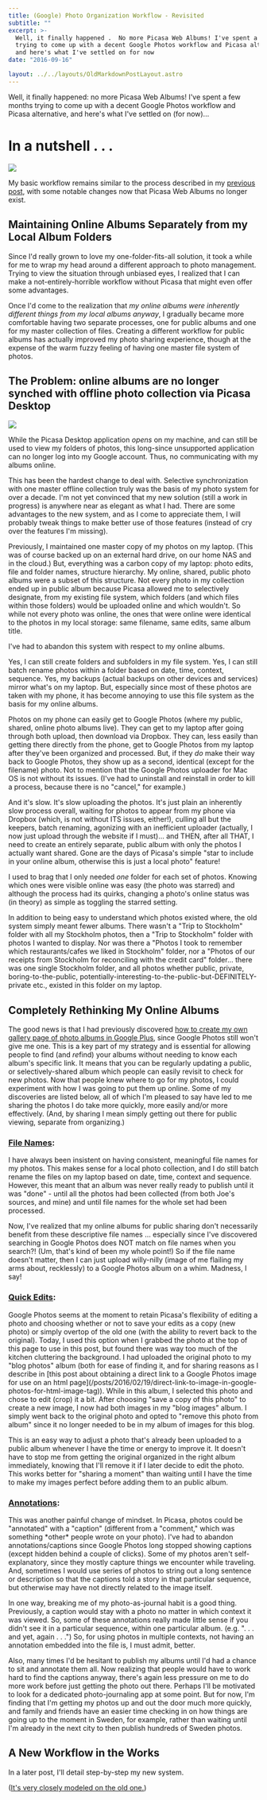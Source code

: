 ```yaml
---
title: (Google) Photo Organization Workflow - Revisited
subtitle: ""
excerpt: >-
  Well, it finally happened .  No more Picasa Web Albums! I've spent a few months
  trying to come up with a decent Google Photos workflow and Picasa alternative,
  and here's what I've settled on for now
date: "2016-09-16"

layout: ../../layouts/OldMarkdownPostLayout.astro
---
```


Well, it finally happened: no more Picasa Web Albums! I've spent a few months trying to come up with a decent Google Photos workflow and Picasa alternative, and here's what I've settled on (for now)...

<h1>In a nutshell . . . </h1>
<img src="https://lh3.googleusercontent.com/VSGIaYGc9lKD07Re7jB6g1L9AK402N8myubFL3q4iqEyLO9jxWuUeDdIJnIzot2trI5AFb4PJbwscljr_A5zfHX27w21Qm_Bttl7wbQnNeFCHUA7YzHSMyYlxxz1S7Ut-TptaB8DMJKd_W5T1QMOy2AbBbO_rp__ISMcURRqP7kRfh0J1fYbLZaH7L34Zv2RcycpSLrfS0bGPvJU2IgeB590ZgubaqiCg49-Cy-hm3x-xVgZ2NUPs7c98hyVfxbfMjjurz6mmK-ivh_zZw1Hi3patysf9JkoSVJ2NKMU9Xj4LJLE_Ke0YbjaYoYio5hJO1EqB49i-DEwIl6WIsGTaAkl8kzYkEsvSwUq6r6AXN7xyxbhDm2U2HNp_KX1l00hfTXr-dg18A7iPlJ_2nZIlfR8K7yZP0cKQR9B0oWsDPJUj7Sku7_GUEjBusR9jiY8stC2dnrxKAvWJl9IjpNqpRKpDhCt5u4gAcvQxBGPBf7P-oMw8Zn29FiuT30IIcbgp_EqpzBtIau31ATgHRVoR3NIg4oSYKnOv8DHcFm1Kmqo1R1sUzRzAEZANu4B6z-dCY3G5r2kDcY1FrFcAjY39FScOqhKJXTGzOk5KTFOqlITuHOjhg=w998-h537-no?.jpg"/>

My basic workflow remains similar to the process described in my [previous post](/posts/2016/03/28/photo-organization-workflow), with some notable changes now that Picasa Web Albums no longer exist.

<h2>Maintaining Online Albums Separately from my Local Album Folders</h2>
Since I'd really grown to love my one-folder-fits-all solution, it took a while for me to wrap my head around a different approach to photo management. Trying to view the situation through unbiased eyes, I realized that I can make a not-entirely-horrible workflow without Picasa that might even offer some advantages.

Once I'd come to the realization that _my online albums were inherently different things from my local albums anyway_, I gradually became more comfortable having two separate processes, one for public albums and one for my master collection of files. Creating a different workflow for public albums has actually improved my photo sharing experience, though at the expense of the warm fuzzy feeling of having one master file system of photos.

<h2>The Problem: online albums are no longer synched with offline photo collection via Picasa Desktop</h2>
<img src="https://lh3.googleusercontent.com/RV15mhHw67bHPewAuEnq9xYgg91_rIGyB5JuhAb09vbBwShao-dIVt1JxYdZfrlhgZpLPmoL6Cm5hyMxULvqnAz5BjyzLfgCtACiva5slbX0RykpTHJJnL16N7mgBuaBj7i73m6TGCT0Ns9KRFtbtZlfcNjH2n19OBsHWIqFErWSdmQ7f6spdLZTNFMPkMFwplH2txWYljbw7VDo9jx_6JyDrwtFdXC3UhFTaAGZ4QtfSiUvK5A8gXOJhUCe6_tiqEFRrlbdW0coHtmZAN_Ff9Y5PRgWFUhdh2JR0JgqVUrX3Up9oc1OGi5d_xarTYplgE-OD4RoAyehOWFagbzVRhaE4R-vNNYfj0lAZ4KhECkrNPTb3verG2shGRHIV6W6pH7elv21fSCoUYMkcO23fQKCP1D0DZCJZYsLSrckkc5LDrx_YlH7KQZGpq1drIpl0ZUNknWOkpW5UbD_-oNoH0AH8GkfSbr_CGA4Fsi5-zT7kQdRQsWsAsSbEJhNuY__YhxrgdvAVnjYFOgGb7sA73HX-nYx13QPNryaCNNhgqoxoHy-vzrvEnbIDyOm5kwH_RbO-J4tELHOJRwWzWvEkBnjISJ5imVVkc072hg4Kyxr-XGw1g=w588-h644-no?.jpg"/>
<br>

While the Picasa Desktop application _opens_ on my machine, and can still be used to view my folders of photos, this long-since unsupported application can no longer log into my Google account. Thus, no communicating with my albums online.

This has been the hardest change to deal with. Selective synchronization with one master offline collection truly was the basis of my photo system for over a decade. I'm not yet convinced that my new solution (still a work in progress) is anywhere near as elegant as what I had. There are some advantages to the new system, and as I come to appreciate them, I will probably tweak things to make better use of those features (instead of cry over the features I'm missing).

Previously, I maintained one master copy of my photos on my laptop. (This was of course backed up on an external hard drive, on our home NAS and in the cloud.) But, everything was a carbon copy of my laptop: photo edits, file and folder names, structure hierarchy. My online, shared, public photo albums were a subset of this structure. Not every photo in my collection ended up in public album because Picasa allowed me to selectively designate, from my existing file system, which folders (and which files within those folders) would be uploaded online and which wouldn't. So while not every photo was online, the ones that were online were identical to the photos in my local storage: same filename, same edits, same album title.

I've had to abandon this system with respect to my online albums.

Yes, I can still create folders and subfolders in my file system. Yes, I can still batch rename photos within a folder based on date, time, context, sequence. Yes, my backups (actual backups on other devices and services) mirror what's on my laptop. But, especially since most of these photos are taken with my phone, it has become annoying to use this file system as the basis for my online albums.

Photos on my phone can easily get to Google Photos (where my public, shared, online photo albums live). They can get to my laptop after going through both upload, then download via Dropbox. They can, less easily than getting there directly from the phone, get to Google Photos from my laptop after they've been organized and processed. But, if they _do_ make their way back to Google Photos, they show up as a second, identical (except for the filename) photo. Not to mention that the Google Photos uploader for Mac OS is not without its issues. (I've had to uninstall and reinstall in order to kill a process, because there is no "cancel," for example.)

And it's slow. It's slow uploading the photos. It's just plain an inherently slow process overall, waiting for photos to appear from my phone via Dropbox (which, is not without ITS issues, either!), culling all but the keepers, batch renaming, agonizing with an inefficient uploader (actually, I now just upload through the website if I must)... and THEN, after all THAT, I need to create an entirely separate, public album with only the photos I actually want shared. Gone are the days of Picasa's simple "star to include in your online album, otherwise this is just a local photo" feature!

I used to brag that I only needed _one_ folder for each set of photos. Knowing which ones were visible online was easy (the photo was starred) and although the process had its quirks, changing a photo's online status was (in theory) as simple as toggling the starred setting.

In addition to being easy to understand which photos existed where, the old system simply meant fewer albums. There wasn't a "Trip to Stockholm" folder with all my Stockholm photos, then a "Trip to Stockholm" folder with photos I wanted to display. Nor was there a "Photos I took to remember which restaurants/cafes we liked in Stockholm" folder, nor a "Photos of our receipts from Stockholm for reconciling with the credit card" folder... there was one single Stockholm folder, and all photos whether public, private, boring-to-the-public, potentially-interesting-to-the-public-but-DEFINITELY-private etc., existed in this folder on my laptop.

<h2>Completely Rethinking My Online Albums</h2>

The good news is that I had previously discovered [how to create my own gallery page of photo albums in Google Plus](/posts/2016/03/29/how-to-make-a-public-album-gallery-page-in-google-photos), since Google Photos still won't give me one. This is a key part of my strategy and is essential for allowing people to find (and *re*find) your albums without needing to know each album's specific link. It means that you can be regularly updating a public, or selectively-shared album which people can easily revisit to check for new photos. Now that people knew where to go for my photos, I could experiment with how I was going to put them up online. Some of my discoveries are listed below, all of which I'm pleased to say have led to me sharing the photos I do take more quickly, more easily and/or more effectively. (And, by sharing I mean simply getting out there for public viewing, separate from organizing.)

<h3><u>File Names</u>:</h3> 
I have always been insistent on having consistent, meaningful file names for my photos. This makes sense for a local photo collection, and I do still batch rename the files on my laptop based on date, time, context and sequence. However, this meant that an album was never really ready to publish until it was "done" - until all the photos had been collected (from both Joe's sources, and mine) and until file names for the whole set had been processed.

Now, I've realized that my online albums for public sharing don't necessarily benefit from these descriptive file names ... especially since I've discovered searching in Google Photos does NOT match on file names when you search?! (Um, that's kind of been my whole point!) So if the file name doesn't matter, then I can just upload willy-nilly (image of me flailing my arms about, recklessly) to a Google Photos album on a whim. Madness, I say!

<h3><u>Quick Edits</u>:</h3>
Google Photos seems at the moment to retain Picasa's flexibility of editing a photo and choosing whether or not to save your edits as a copy (new photo) or simply overtop of the old one (with the ability to revert back to the original). Today, I used this option when I grabbed the photo at the top of this page to use in this post, but found there was way too much of the kitchen cluttering the background. I had uploaded the original photo to my "blog photos" album (both for ease of finding it, and for sharing reasons as I describe in [this post about obtaining a direct link to a Google Photos image for use on an html page](/posts/2016/02/19/direct-link-to-image-in-google-photos-for-html-image-tag)). While in this album, I selected this photo and chose to edit (crop) it a bit. After choosing "save a copy of this photo" to create a new image, I now had both images in my "blog images" album. I simply went back to the original photo and opted to "remove this photo from album" since it no longer needed to be in my album of images for this blog.

This is an easy way to adjust a photo that's already been uploaded to a public album whenever I have the time or energy to improve it. It doesn't have to stop me from getting the original organized in the right album immediately, knowing that I'll remove it if I later decide to edit the photo. This works better for "sharing a moment" than waiting until I have the time to make my images perfect before adding them to an public album.

 <h3><u>Annotations</u>:</h3>
This was another painful change of mindset. In Picasa, photos could be "annotated" with a "caption" (different from a "comment," which was something *other* people wrote on your photo). I've had to abandon annotations/captions since Google Photos long stopped showing captions (except hidden behind a couple of clicks). Some of my photos aren't self-explanatory, since they mostly capture things we encounter while traveling. And, sometimes I would use series of photos to string out a long sentence or description so that the captions told a story in that particular sequence, but otherwise may have not directly related to the image itself.

In one way, breaking me of my photo-as-journal habit is a good thing. Previously, a caption would stay with a photo no matter in which context it was viewed. So, some of these annotations really made little sense if you didn't see it in a particular sequence, within one particular album. (e.g. ". . . and yet, again . . .") So, for using photos in multiple contexts, not having an annotation embedded into the file is, I must admit, better.

Also, many times I'd be hesitant to publish my albums until I'd had a chance to sit and annotate them all. Now realizing that people would have to work hard to find the captions anyway, there's again less pressure on me to do more work before just getting the photo out there. Perhaps I'll be motivated to look for a dedicated photo-journaling app at some point. But for now, I'm finding that I'm getting my photos up and out the door much more quickly, and family and friends have an easier time checking in on how things are going up to the moment in Sweden, for example, rather than waiting until I'm already in the next city to then publish hundreds of Sweden photos.

<h2>A New Workflow in the Works</h2>

In a later post, I'll detail step-by-step my new system.

(<a href="https://www.youtube.com/watch?v=TwF88OeHQ38">It's very closely modeled on the old one.</a>)
